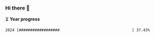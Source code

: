 ### Hi there :wave:

:hourglass_flowing_sand: **Year progress**

```txt
2024 [##################                                ] 37.43%
```
